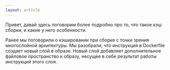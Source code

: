 ```yaml
---
layout: article
---
```

Привет, давай здесь поговорим более подробно про то, что такое кэш сборки, и какие у него особенности. 

Ранее мы поговорили о кэшировании при сборке с точки зрения многослойной архитектуры. Мы разобрали, что инструкция в Dockerfile создает новый слой в образе. Новый слой добавляет дополнительное файловое пространство к образу, несущее в себе результат работы инструкций этого слоя.
